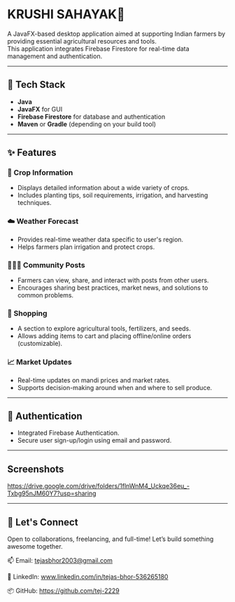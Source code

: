 # KRUSHI SAHAYAK🌾

A JavaFX-based desktop application aimed at supporting Indian farmers by providing essential agricultural resources and tools.  
This application integrates Firebase Firestore for real-time data management and authentication.

---

## 🧠 Tech Stack

- **Java**
- **JavaFX** for GUI
- **Firebase Firestore** for database and authentication
- **Maven** or **Gradle** (depending on your build tool)

---

## ✨ Features

### 🌱 Crop Information
- Displays detailed information about a wide variety of crops.
- Includes planting tips, soil requirements, irrigation, and harvesting techniques.

### ☁️ Weather Forecast
- Provides real-time weather data specific to user's region.
- Helps farmers plan irrigation and protect crops.

### 🧑‍🤝‍🧑 Community Posts
- Farmers can view, share, and interact with posts from other users.
- Encourages sharing best practices, market news, and solutions to common problems.

### 🛒 Shopping
- A section to explore agricultural tools, fertilizers, and seeds.
- Allows adding items to cart and placing offline/online orders (customizable).

### 📈 Market Updates
- Real-time updates on mandi prices and market rates.
- Supports decision-making around when and where to sell produce.

---

## 🔐 Authentication
- Integrated Firebase Authentication.
- Secure user sign-up/login using email and password.

---

## Screenshots
   https://drive.google.com/drive/folders/1flnWnM4_Uckqe36eu_-Txbg95nJM60Y7?usp=sharing

---

## 🤝 Let's Connect
Open to collaborations, freelancing, and full-time! Let’s build something awesome together.

📫 Email: tejasbhor2003@gmail.com

💼 LinkedIn: www.linkedin.com/in/tejas-bhor-536265180

📦 GitHub: https://github.com/tej-2229
